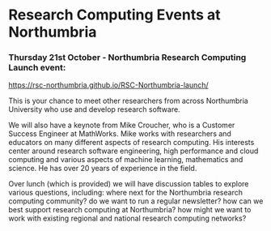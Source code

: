 # Research Computing Events at Northumbria

### Thursday 21st October - Northumbria Research Computing Launch event: 

https://rsc-northumbria.github.io/RSC-Northumbria-launch/

This is your chance to meet other researchers from across Northumbria University who use and develop research software. 

We will also have a keynote from Mike Croucher, who is a Customer Success Engineer at MathWorks. Mike works with researchers and educators on many different aspects of research computing. His interests center around research software engineering, high performance and cloud computing and various aspects of machine learning, mathematics and science. He has over 20 years of experience in the field.

Over lunch (which is provided) we will have discussion tables to explore various questions, including: where next for the Northumbria research computing community? do we want to run a regular newsletter? how can we best support research computing at Northumbria? how might we want to work with existing regional and national research computing networks?
